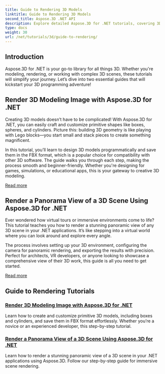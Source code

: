 ```yaml
---
title: Guide to Rendering 3D Models
linktitle: Guide to Rendering 3D Models
second_title: Aspose.3D .NET API
description: Explore detailed Aspose.3D for .NET tutorials, covering 3D modeling, rendering, and scene manipulation. Simplified guides for developers of all levels.
type: docs
weight: 30
url: /net/tutorials/3d/guide-to-rendering/
---
```

## Introduction

Aspose.3D for .NET is your go-to library for all things 3D. Whether you're modeling, rendering, or working with complex 3D scenes, these tutorials will simplify your journey. Let’s dive into two essential guides that will kickstart your 3D programming adventure!  

## Render 3D Modeling Image with Aspose.3D for .NET  

Creating 3D models doesn’t have to be complicated! With Aspose.3D for .NET, you can easily craft and customize primitive shapes like boxes, spheres, and cylinders. Picture this: building 3D geometry is like playing with Lego blocks—you start small and stack pieces to create something magnificent.  

In this tutorial, you’ll learn to design 3D models programmatically and save them in the FBX format, which is a popular choice for compatibility with other 3D software. The guide walks you through each step, making the process smooth and beginner-friendly. Whether you're designing for games, simulations, or educational apps, this is your gateway to creative 3D modeling.  

[Read more](./render-3d-modeling-image/)  

## Render a Panorama View of a 3D Scene Using Aspose.3D for .NET  

Ever wondered how virtual tours or immersive environments come to life? This tutorial teaches you how to render a stunning panoramic view of any 3D scene in your .NET applications. It’s like stepping into a virtual world where you can look around and explore every angle.  

The process involves setting up your 3D environment, configuring the camera for panoramic rendering, and exporting the results with precision. Perfect for architects, VR developers, or anyone looking to showcase a comprehensive view of their 3D work, this guide is all you need to get started.  

[Read more](./render-panorama-view-3d-scene/)  

## Guide to Rendering Tutorials
### [Render 3D Modeling Image with Aspose.3D for .NET](./render-3d-modeling-image/)
Learn how to create and customize primitive 3D models, including boxes and cylinders, and save them in FBX format effortlessly. Whether you’re a novice or an experienced developer, this step-by-step tutorial.
### [Render a Panorama View of a 3D Scene Using Aspose.3D for .NET](./render-panorama-view-3d-scene/)
Learn how to render a stunning panoramic view of a 3D scene in your .NET applications using Aspose.3D. Follow our step-by-step guide for immersive scene rendering.